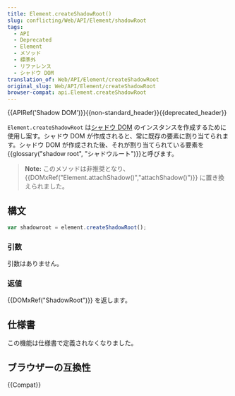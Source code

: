 ```yaml
---
title: Element.createShadowRoot()
slug: conflicting/Web/API/Element/shadowRoot
tags:
  - API
  - Deprecated
  - Element
  - メソッド
  - 標準外
  - リファレンス
  - シャドウ DOM
translation_of: Web/API/Element/createShadowRoot
original_slug: Web/API/Element/createShadowRoot
browser-compat: api.Element.createShadowRoot
---
```


{{APIRef('Shadow DOM')}}{{non-standard_header}}{{deprecated_header}}

`Element.createShadowRoot` は[シャドウ DOM](/ja/docs/Web/Web_Components/Using_shadow_DOM) のインスタンスを作成するために使用し案す。シャドウ DOM が作成されると、常に既存の要素に割り当てられます。シャドウ DOM が作成された後、それが割り当てられている要素を{{glossary("shadow root", "シャドウルート")}}と呼びます。

> **Note:** このメソッドは非推奨となり、 {{DOMxRef("Element.attachShadow()","attachShadow()")}} に置き換えられました。

## 構文

```js
var shadowroot = element.createShadowRoot();
```

### 引数

引数はありません。

### 返値

{{DOMxRef("ShadowRoot")}} を返します。

## 仕様書

この機能は仕様書で定義されなくなりました。

## ブラウザーの互換性

{{Compat}}
